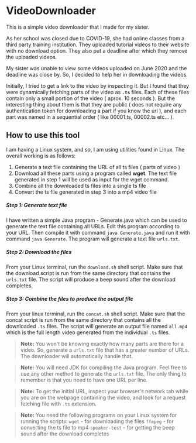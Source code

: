 # VideoDownloader
This is a simple video downloader that I made for my sister.

As her school was closed due to COVID-19, she had online classes from a third party training institution. They uploaded tutorial videos to their website with no download option. They also put a deadline after which they remove the uploaded videos.

My sister was unable to view some videos uploaded on June 2020 and the deadline was close by. So, I decided to help her in downloading the videos.

Initially, I tried to get a link to the video by inspecting it. But I found that they were dynamically fetching parts of the video as **``.ts``** files. Each of these files contain only a small portion of the video ( aprox. 10 seconds ). But the interesting thing about them is that they are public ( does not require any authentication token for downloading a part if you know the url ), and each part was named in a sequential order ( like 00001.ts, 00002.ts etc... ).

## How to use this tool
I am having a Linux system, and so, I am using utilities found in Linux. The overall working is as follows:

 1. Generate a text file containing the URL of all ts files ( parts of video )
 2. Download all these parts using a program called **wget**. The text file generated in step 1 will be used as input for the wget command.
 3. Combine all the downloaded ts files into a single ts file
 4. Convert the ts file generated in step 3 into a mp4 video file

##### Step 1: Generate text file
I have written a simple Java program - Generate.java which can be used to generate the text file containing all URLs. Edit this program according to your URL. Then compile it with command `` java Generate.java `` and run it with command `` java Generate ``. The program will generate a text file `` urls.txt ``.
##### Step 2: Download the files
From your Linux terminal, run the `` download.sh `` shell script. Make sure that the download script is run from the same directory that contains the `` urls.txt `` file. The script will produce a beep sound after the download completes.
##### Step 3: Combine the files to produce the output file
From your linux terminal, run the `` concat.sh `` shell script. Make sure that the concat script is run from the same directory that contains all the downloaded `` .ts `` files. The script will generate an output file named `` all.mp4 `` which is the full length video generated from the individual `` .ts `` files.

> **Note:** You won't be knowing exactly how many parts are there for a video. So, generate a `` urls.txt `` file that has a greater number of URLs. The downloader will automatically handle that.

> **Note:** You will need JDK for compiling the Java program. Feel free to use any other method to generate the ``urls.txt`` file. The only thing to remember is that you need to have one URL per line.

> **Note:** To get the initial URL, inspect your browser's network tab while you are on the webpage containing the video, and look for a request fetching file with ``.ts`` extension.

> **Note:** You need the following programs on your Linux system for running the scripts:
> ``wget`` - for downloading the files
> ``ffmpeg`` - for converting the ts file to mp4
> ``speaker-test`` - for getting the beep sound after the download completes
